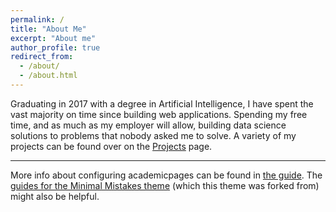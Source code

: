 ```yaml
---
permalink: /
title: "About Me"
excerpt: "About me"
author_profile: true
redirect_from: 
  - /about/
  - /about.html
---
```


Graduating in 2017 with a degree in Artificial Intelligence, I have spent the vast majority on time since building web applications. Spending my free time, and as much as my employer will allow, building data science solutions to problems that nobody asked me to solve. A variety of my projects can be found over on the [Projects]() page.

------
More info about configuring academicpages can be found in [the guide](https://academicpages.github.io/markdown/). The [guides for the Minimal Mistakes theme](https://mmistakes.github.io/minimal-mistakes/docs/configuration/) (which this theme was forked from) might also be helpful.
